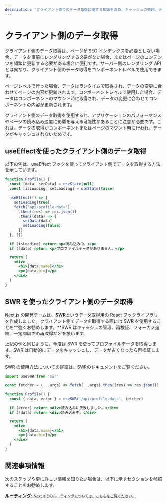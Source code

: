 ```yaml
---
description: 'クライアント側でのデータ取得に関する知識を深め、キャッシュの管理、データの再バリデーション、フォーカス追跡、一定間隔でのデータの再取得などを行うReactフックライブラリであるSWRの使い方について解説します。'
---
```


# クライアント側のデータ取得

クライアント側のデータ取得は、ページが SEO インデックスを必要としない場合、データを事前にレンダリングする必要がない場合、またはページのコンテンツを頻繁に更新する必要がある場合に便利です。サーバー側のレンダリング API とは異なり、クライアント側のデータ取得をコンポーネントレベルで使用できます。

ページレベルで行った場合、データはランタイムで取得され、データの変更に合わせてページの内容が更新されます。コンポーネントレベルで使用した場合、データはコンポーネントのマウント時に取得され、データの変更に合わせてコンポーネントの内容が更新されます。

クライアント側のデータ取得を使用すると、アプリケーションのパフォーマンスやページの読み込み速度に影響を与える可能性があることに注意が必要です。これは、データの取得がコンポーネントまたはページのマウント時に行われ、データがキャッシュされないためです。

## useEffectを使ったクライアント側のデータ取得

以下の例は、useEffect フックを使ってクライアント側でデータを取得する方法を示しています。

```jsx
function Profile() {
  const [data, setData] = useState(null)
  const [isLoading, setLoading] = useState(false)

  useEffect(() => {
    setLoading(true)
    fetch('api/profile-data')
      .then((res) => res.json())
      .then((data) => {
        setData(data)
        setLoading(false)
      })
  }, [])

  if (isLoading) return <p>読み込み中。</p>
  if (!data) return <p>プロファイルデータがありません。</p>

  return (
    <div>
      <h1>{data.name}</h1>
      <p>{data.bio}</p>
    </div>
  )
}
```

## SWR を使ったクライアント側のデータ取得

Next.js の開発チームは、[**SWR**](https://swr.vercel.app/)というデータ取得用の React フックライブラリを作成しました。クライアント側でデータを取得する際には SWR を使用することを**強くお勧めします。**SWR はキャッシュの管理、再検証、フォーカス追跡、一定間隔での再取得などを扱います。

上記の例と同じように、今度は SWR を使ってプロファイルデータを取得します。SWR は自動的にデータをキャッシュし、データが古くなったら再検証します。

 SWR の使用方法についての詳細は、[SWRのドキュメント](https://swr.vercel.app/docs/getting-started)をご覧ください。

```jsx
import useSWR from 'swr'

const fetcher = (...args) => fetch(...args).then((res) => res.json())

function Profile() {
  const { data, error } = useSWR('/api/profile-data', fetcher)

  if (error) return <div>読み込みに失敗しました。</div>
  if (!data) return <div>読み込み中。</div>

  return (
    <div>
      <h1>{data.name}</h1>
      <p>{data.bio}</p>
    </div>
  )
}
```

## 関連事項情報

次のステップや更に詳しい情報を知りたい場合は、以下に示すセクションを参照することをお勧めします。

<div class="card">
  <a href="/docs/routing/introduction.md">
    <b>ルーティング:</b>
    <small>Next.jsでのルーティングについては、こちらをご覧ください。</small>
  </a>
</div>